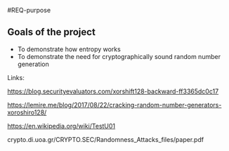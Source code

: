 #REQ-purpose

## Goals of the project

- To demonstrate how entropy works
- To demonstrate the need for cryptographically sound
	random number generation
	
	

Links:

https://blog.securityevaluators.com/xorshift128-backward-ff3365dc0c17

https://lemire.me/blog/2017/08/22/cracking-random-number-generators-xoroshiro128/

https://en.wikipedia.org/wiki/TestU01

crypto.di.uoa.gr/CRYPTO.SEC/Randomness_Attacks_files/paper.pdf
